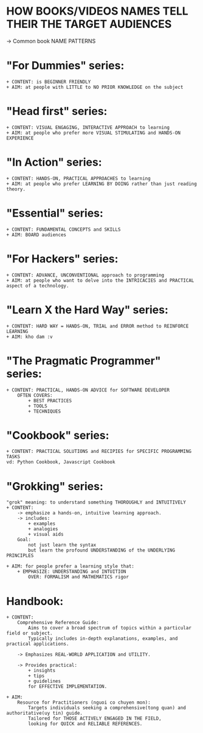 # HOW BOOKS/VIDEOS NAMES TELL THEIR THE TARGET AUDIENCES 
-> Common book NAME PATTERNS

# "For Dummies" series: 
    + CONTENT: is BEGINNER FRIENDLY 
    + AIM: at people with LITTLE to NO PRIOR KNOWLEDGE on the subject 


# "Head first" series: 
    + CONTENT: VISUAL ENGAGING, INTERACTIVE APPROACH to learning  
    + AIM: at people who prefer more VISUAL STIMULATING and HANDS-ON EXPERIENCE 

# "In Action" series: 
    + CONTENT: HANDS-ON, PRACTICAL APPROACHES to learning  
    + AIM: at people who prefer LEARNING BY DOING rather than just reading theory.

# "Essential" series: 
    + CONTENT: FUNDAMENTAL CONCEPTS and SKILLS
    + AIM: BOARD audiences

# "For Hackers" series: 
    + CONTENT: ADVANCE, UNCONVENTIONAL approach to programming 
    + AIM: at people who want to delve into the INTRICACIES and PRACTICAL aspect of a technology.
    
# "Learn X the Hard Way" series: 
    + CONTENT: HARD WAY = HANDS-ON, TRIAL and ERROR method to REINFORCE LEARNING 
    + AIM: kho dam :v 

# "The Pragmatic Programmer" series: 
    + CONTENT: PRACTICAL, HANDS-ON ADVICE for SOFTWARE DEVELOPER
        OFTEN COVERS: 
            + BEST PRACTICES
            + TOOLS
            + TECHNIQUES

# "Cookbook" series: 
    + CONTENT: PRACTICAL SOLUTIONS and RECIPIES for SPECIFIC PROGRAMMING TASKS    
    vd: Python Cookbook, Javascript Cookbook

# "Grokking" series: 
    "grok" meaning: to understand something THOROUGHLY and INTUITIVELY
    + CONTENT: 
        -> emphasize a hands-on, intuitive learning approach.
        -> includes: 
            + examples
            + analogies 
            + visual aids  
        Goal: 
            not just learn the syntax
            but learn the profound UNDERSTANDING of the UNDERLYING PRINCIPLES

    + AIM: for people prefer a learning style that:
        + EMPHASIZE: UNDERSTANDING and INTUITION 
            OVER: FORMALISM and MATHEMATICS rigor 

# Handbook: 
    + CONTENT: 
        Comprehensive Reference Guide:
            Aims to cover a broad spectrum of topics within a particular field or subject.
            Typically includes in-depth explanations, examples, and practical applications.  

        -> Emphasizes REAL-WORLD APPLICATION and UTILITY.

        -> Provides practical: 
            + insights 
            + tips 
            + guidelines 
            for EFFECTIVE IMPLEMENTATION.

    + AIM: 
        Resource for Practitioners (nguoi co chuyen mon):
            Targets individuals seeking a comprehensive(tong quan) and authoritative(uy tin) guide.
            Tailored for THOSE ACTIVELY ENGAGED IN THE FIELD, 
            looking for QUICK and RELIABLE REFERENCES.
